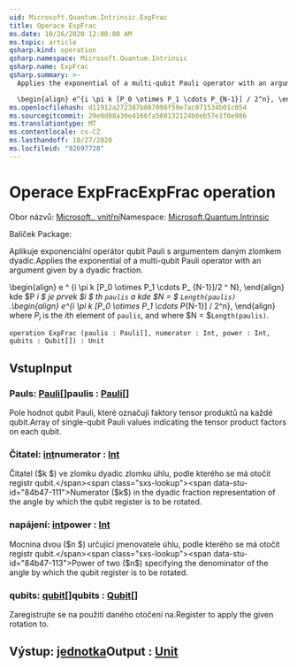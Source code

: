 ```yaml
---
uid: Microsoft.Quantum.Intrinsic.ExpFrac
title: Operace ExpFrac
ms.date: 10/26/2020 12:00:00 AM
ms.topic: article
qsharp.kind: operation
qsharp.namespace: Microsoft.Quantum.Intrinsic
qsharp.name: ExpFrac
qsharp.summary: >-
  Applies the exponential of a multi-qubit Pauli operator with an argument given by a dyadic fraction.

  \begin{align} e^{i \pi k [P_0 \otimes P_1 \cdots P_{N-1}] / 2^n}, \end{align} where $P_i$ is the $i$th element of `paulis`, and where $N = $`Length(paulis)`.
ms.openlocfilehash: d11912a272387b087098f59e7ac071534b01c054
ms.sourcegitcommit: 29e0d88a30e4166fa580132124b0eb57e1f0e986
ms.translationtype: MT
ms.contentlocale: cs-CZ
ms.lasthandoff: 10/27/2020
ms.locfileid: "92697728"
---
```

# <a name="expfrac-operation"></a><span data-ttu-id="84b47-102">Operace ExpFrac</span><span class="sxs-lookup"><span data-stu-id="84b47-102">ExpFrac operation</span></span>

<span data-ttu-id="84b47-103">Obor názvů: [Microsoft.. vnitřní](xref:Microsoft.Quantum.Intrinsic)</span><span class="sxs-lookup"><span data-stu-id="84b47-103">Namespace: [Microsoft.Quantum.Intrinsic](xref:Microsoft.Quantum.Intrinsic)</span></span>

<span data-ttu-id="84b47-104">Balíček [](https://nuget.org/packages/)</span><span class="sxs-lookup"><span data-stu-id="84b47-104">Package: [](https://nuget.org/packages/)</span></span>


<span data-ttu-id="84b47-105">Aplikuje exponenciální operátor qubit Pauli s argumentem daným zlomkem dyadic.</span><span class="sxs-lookup"><span data-stu-id="84b47-105">Applies the exponential of a multi-qubit Pauli operator with an argument given by a dyadic fraction.</span></span>

<span data-ttu-id="84b47-106">\begin{align} e ^ {i \pi k [P_0 \otimes P_1 \cdots P_ {N-1}]/2 ^ N}, \end{align} kde $P _i $ je prvek $i $ th `paulis` a kde $N = $ `Length(paulis)` .</span><span class="sxs-lookup"><span data-stu-id="84b47-106">\begin{align} e^{i \pi k [P_0 \otimes P_1 \cdots P_{N-1}] / 2^n}, \end{align} where $P_i$ is the $i$th element of `paulis`, and where $N = $`Length(paulis)`.</span></span>

```qsharp
operation ExpFrac (paulis : Pauli[], numerator : Int, power : Int, qubits : Qubit[]) : Unit
```


## <a name="input"></a><span data-ttu-id="84b47-107">Vstup</span><span class="sxs-lookup"><span data-stu-id="84b47-107">Input</span></span>

### <a name="paulis--pauli"></a><span data-ttu-id="84b47-108">Pauls: [Pauli](xref:microsoft.quantum.lang-ref.pauli)[]</span><span class="sxs-lookup"><span data-stu-id="84b47-108">paulis : [Pauli](xref:microsoft.quantum.lang-ref.pauli)[]</span></span>

<span data-ttu-id="84b47-109">Pole hodnot qubit Pauli, které označují faktory tensor produktů na každé qubit.</span><span class="sxs-lookup"><span data-stu-id="84b47-109">Array of single-qubit Pauli values indicating the tensor product factors on each qubit.</span></span>


### <a name="numerator--int"></a><span data-ttu-id="84b47-110">Čitatel: [int](xref:microsoft.quantum.lang-ref.int)</span><span class="sxs-lookup"><span data-stu-id="84b47-110">numerator : [Int](xref:microsoft.quantum.lang-ref.int)</span></span>

<span data-ttu-id="84b47-111">Čitatel ($k $) ve zlomku dyadic zlomku úhlu, podle kterého se má otočit registr qubit.</span><span class="sxs-lookup"><span data-stu-id="84b47-111">Numerator ($k$) in the dyadic fraction representation of the angle by which the qubit register is to be rotated.</span></span>


### <a name="power--int"></a><span data-ttu-id="84b47-112">napájení: [int](xref:microsoft.quantum.lang-ref.int)</span><span class="sxs-lookup"><span data-stu-id="84b47-112">power : [Int](xref:microsoft.quantum.lang-ref.int)</span></span>

<span data-ttu-id="84b47-113">Mocnina dvou ($n $) určující jmenovatele úhlu, podle kterého se má otočit registr qubit.</span><span class="sxs-lookup"><span data-stu-id="84b47-113">Power of two ($n$) specifying the denominator of the angle by which the qubit register is to be rotated.</span></span>


### <a name="qubits--qubit"></a><span data-ttu-id="84b47-114">qubits: [qubit](xref:microsoft.quantum.lang-ref.qubit)[]</span><span class="sxs-lookup"><span data-stu-id="84b47-114">qubits : [Qubit](xref:microsoft.quantum.lang-ref.qubit)[]</span></span>

<span data-ttu-id="84b47-115">Zaregistrujte se na použití daného otočení na.</span><span class="sxs-lookup"><span data-stu-id="84b47-115">Register to apply the given rotation to.</span></span>



## <a name="output--unit"></a><span data-ttu-id="84b47-116">Výstup: [jednotka](xref:microsoft.quantum.lang-ref.unit)</span><span class="sxs-lookup"><span data-stu-id="84b47-116">Output : [Unit](xref:microsoft.quantum.lang-ref.unit)</span></span>

